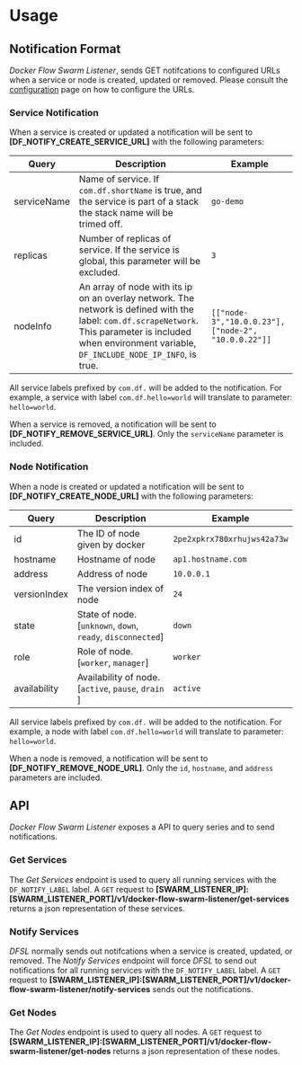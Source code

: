 # Usage

## Notification Format

*Docker Flow Swarm Listener*, sends GET notifcations to configured URLs when a service or node is created, updated or removed. Please consult the [configuration](config.md) page on how to configure the URLs.

### Service Notification

When a service is created or updated a notification will be sent to **[DF_NOTIFY_CREATE_SERVICE_URL]** with the following parameters:

| Query       | Description                                                            | Example |
|-------------|------------------------------------------------------------------------|---------|
| serviceName | Name of service. If `com.df.shortName` is true, and the service is part of a stack the stack name will be trimed off. | `go-demo` |
| replicas    | Number of replicas of service. If the service is global, this parameter will be excluded.| `3` |
| nodeInfo    | An array of node with its ip on an overlay network. The network is defined with the label: `com.df.scrapeNetwork`. This parameter is included when environment variable, `DF_INCLUDE_NODE_IP_INFO`, is true. | `[["node-3","10.0.0.23"], ["node-2", "10.0.0.22"]]` |

All service labels prefixed by `com.df.` will be added to the notification. For example, a service with label `com.df.hello=world` will translate to parameter: `hello=world`.

When a service is removed, a notification will be sent to **[DF_NOTIFY_REMOVE_SERVICE_URL]**. Only the `serviceName` parameter is included.

### Node Notification

When a node is created or updated a notification will be sent to **[DF_NOTIFY_CREATE_NODE_URL]** with the following parameters:

| Query | Description | Example |
|-------|-------------|---------|
| id    | The ID of node given by docker | `2pe2xpkrx780xrhujws42a73w` |
| hostname | Hostname of node | `ap1.hostname.com` |
| address  | Address of node | `10.0.0.1` |
| versionIndex | The version index of node | `24` |
| state | State of node. [`unknown`, `down`, `ready`, `disconnected`] | `down` |
| role | Role of node. [`worker`, `manager`] | `worker` |
| availability | Availability of node. [`active`, `pause`, `drain` ]| `active` |

All service labels prefixed by `com.df.` will be added to the notification. For example, a node with label `com.df.hello=world` will translate to parameter: `hello=world`.

When a node is removed, a notification will be sent to **[DF_NOTIFY_REMOVE_NODE_URL]**. Only the `id`, `hostname`, and `address` parameters are included.

## API

*Docker Flow Swarm Listener* exposes a API to query series and to send notifications.

### Get Services

The *Get Services* endpoint is used to query all running services with the `DF_NOTIFY_LABEL` label. A `GET` request to **[SWARM_LISTENER_IP]:[SWARM_LISTENER_PORT]/v1/docker-flow-swarm-listener/get-services** returns a json representation of these services.

### Notify Services

*DFSL* normally sends out notifcations when a service is created, updated, or removed. The *Notify Services* endpoint will force *DFSL* to send out notifications for all running services with the `DF_NOTIFY_LABEL` label. A `GET` request to **[SWARM_LISTENER_IP]:[SWARM_LISTENER_PORT]/v1/docker-flow-swarm-listener/notify-services** sends out the notifications.

### Get Nodes

The *Get Nodes* endpoint is used to query all nodes. A `GET` request to **[SWARM_LISTENER_IP]:[SWARM_LISTENER_PORT]/v1/docker-flow-swarm-listener/get-nodes** returns a json representation of these nodes.
